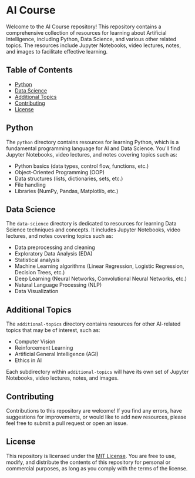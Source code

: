 # AI Course

Welcome to the AI Course repository! This repository contains a comprehensive collection of resources for learning about Artificial Intelligence, including Python, Data Science, and various other related topics. The resources include Jupyter Notebooks, video lectures, notes, and images to facilitate effective learning.

## Table of Contents

- [Python](#python)
- [Data Science](#data-science)
- [Additional Topics](#additional-topics)
- [Contributing](#contributing)
- [License](#license)

## Python

The `python` directory contains resources for learning Python, which is a fundamental programming language for AI and Data Science. You'll find Jupyter Notebooks, video lectures, and notes covering topics such as:

- Python basics (data types, control flow, functions, etc.)
- Object-Oriented Programming (OOP)
- Data structures (lists, dictionaries, sets, etc.)
- File handling
- Libraries (NumPy, Pandas, Matplotlib, etc.)

## Data Science

The `data-science` directory is dedicated to resources for learning Data Science techniques and concepts. It includes Jupyter Notebooks, video lectures, and notes covering topics such as:

- Data preprocessing and cleaning
- Exploratory Data Analysis (EDA)
- Statistical analysis
- Machine Learning algorithms (Linear Regression, Logistic Regression, Decision Trees, etc.)
- Deep Learning (Neural Networks, Convolutional Neural Networks, etc.)
- Natural Language Processing (NLP)
- Data Visualization

## Additional Topics

The `additional-topics` directory contains resources for other AI-related topics that may be of interest, such as:

- Computer Vision
- Reinforcement Learning
- Artificial General Intelligence (AGI)
- Ethics in AI

Each subdirectory within `additional-topics` will have its own set of Jupyter Notebooks, video lectures, notes, and images.

## Contributing

Contributions to this repository are welcome! If you find any errors, have suggestions for improvements, or would like to add new resources, please feel free to submit a pull request or open an issue.

## License

This repository is licensed under the [MIT License](LICENSE). You are free to use, modify, and distribute the contents of this repository for personal or commercial purposes, as long as you comply with the terms of the license.
